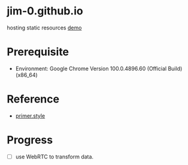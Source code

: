 # jim-0.github.io
hosting static resources [demo](https://jim-0.github.io/index.html)

# Prerequisite
- Environment: Google Chrome Version 100.0.4896.60 (Official Build) (x86_64)

# Reference
- [primer.style](https://primer.style/css/getting-started#using-primer-css-on-a-static-site)

# Progress

- [ ] use WebRTC to transform data.

